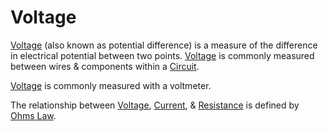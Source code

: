 # Voltage
[Voltage](../../..//Electronics/Ohms%20law/Voltage.md) (also known as potential difference) is a measure of the difference in electrical potential between two points. [Voltage](../../..//Electronics/Ohms%20law/Voltage.md) is commonly measured between wires & components within a [Circuit](../Circuits/Circuit.md).

[Voltage](../../..//Electronics/Ohms%20law/Voltage.md) is commonly measured with a voltmeter.

The relationship between [Voltage](../../..//Electronics/Ohms%20law/Voltage.md), [Current](Current.md), & [Resistance](Resistance.md) is defined by [Ohms Law](Ohms%20Law.md).
